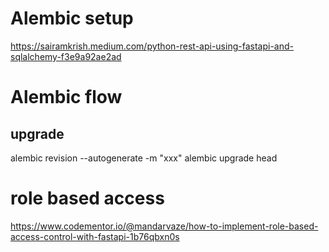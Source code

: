 # Alembic setup
https://sairamkrish.medium.com/python-rest-api-using-fastapi-and-sqlalchemy-f3e9a92ae2ad
# Alembic flow
## upgrade
alembic revision --autogenerate -m "xxx"
alembic upgrade head

# role based access 
https://www.codementor.io/@mandarvaze/how-to-implement-role-based-access-control-with-fastapi-1b76qbxn0s